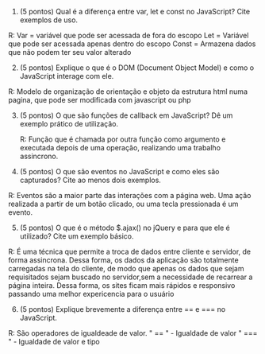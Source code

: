 1. (5 pontos)
Qual é a diferença entre var, let e const no JavaScript? Cite exemplos de uso.

R: 
    Var = variável que pode ser acessada de fora do escopo
    Let = Variável que pode ser acessada apenas dentro do escopo
    Const = Armazena dados que não podem ter seu valor alterado 

2. (5 pontos)
Explique o que é o DOM (Document Object Model) e como o JavaScript interage com ele.

R:
    Modelo de organização de orientação e objeto da estrutura html numa pagina, que pode ser modificada com javascript ou php

3. (5 pontos)
O que são funções de callback em JavaScript? Dê um exemplo prático de utilização.

    R: Função que é chamada por outra função como argumento e executada depois de uma operação, realizando uma trabalho assincrono.


4. (5 pontos)
O que são eventos no JavaScript e como eles são capturados? Cite ao menos dois exemplos.

R: 
    Eventos são a maior parte das interações com a página web. Uma ação realizada a partir de um botão clicado, ou uma tecla pressionada é um evento.

5. (5 pontos)
O que é o método $.ajax() no jQuery e para que ele é utilizado? Cite um exemplo básico.

R:
    É uma técnica que permite a troca de dados entre cliente e servidor, de forma assincrona. Dessa forma, os dados da aplicação são totalmente carregadas na tela do cliente, de modo que apenas os dados que sejam requisitados sejam buscado no servidor,sem a necessidade de recarrear a página inteira. Dessa forma, os sites ficam mais rápidos e responsivo passando uma melhor expericencia para o usuário

6. (5 pontos)
Explique brevemente a diferença entre == e === no JavaScript.

R: 
    São operadores de igualdeade de valor.
    " == " - Igualdade de valor
    " === " - Igualdade de valor e tipo










